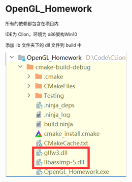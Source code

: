 # OpenGL_Homework

所有的依赖都包含在项目内

IDE为 Clion，环境为 x86架构Win10

添加 lib 文件夹下的 dll 文件到 build 中

<img alt="img.png" src="Github_img/img.png"/>
